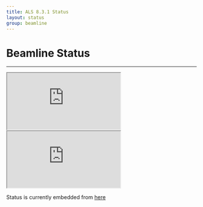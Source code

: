```yaml
---
title: ALS 8.3.1 Status
layout: status
group: beamline
---
```


# Beamline Status
---
<div class="embed-responsive embed-responsive-4by3">
		<iframe class="embed-responsive-item" src="http://als.lbl.gov/beam-status/" scrolling="yes"></iframe>
</div>

<div class="embed-responsive embed-responsive-4by3">
		<iframe class="embed-responsive-item" src="http://bl831.als.lbl.gov/~mcfuser/" scrolling="yes"></iframe>
</div>


Status is currently embedded from [here](http://bl831.als.lbl.gov/~mcfuser/)
